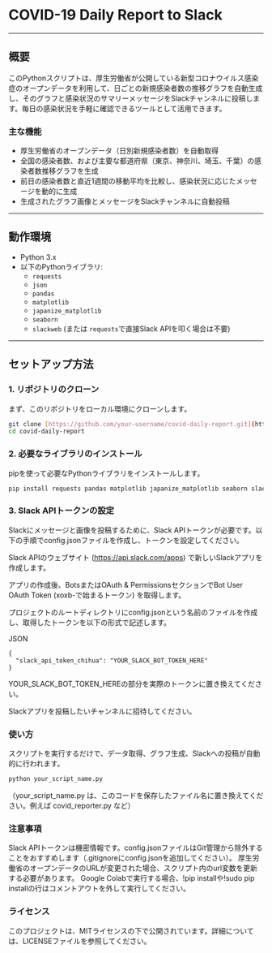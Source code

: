# COVID-19 Daily Report to Slack

---

## 概要

このPythonスクリプトは、厚生労働省が公開している新型コロナウイルス感染症のオープンデータを利用して、日ごとの新規感染者数の推移グラフを自動生成し、そのグラフと感染状況のサマリーメッセージをSlackチャンネルに投稿します。毎日の感染状況を手軽に確認できるツールとして活用できます。

### 主な機能

- 厚生労働省のオープンデータ（日別新規感染者数）を自動取得
- 全国の感染者数、および主要な都道府県（東京、神奈川、埼玉、千葉）の感染者数推移グラフを生成
- 前日の感染者数と直近1週間の移動平均を比較し、感染状況に応じたメッセージを動的に生成
- 生成されたグラフ画像とメッセージをSlackチャンネルに自動投稿

---

## 動作環境

- Python 3.x
- 以下のPythonライブラリ:
    - `requests`
    - `json`
    - `pandas`
    - `matplotlib`
    - `japanize_matplotlib`
    - `seaborn`
    - `slackweb` (または `requests`で直接Slack APIを叩く場合は不要)

---

## セットアップ方法

### 1. リポジトリのクローン

まず、このリポジトリをローカル環境にクローンします。

```bash
git clone [https://github.com/your-username/covid-daily-report.git](https://github.com/your-username/covid-daily-report.git)
cd covid-daily-report
```

### 2. 必要なライブラリのインストール
pipを使って必要なPythonライブラリをインストールします。

```bash
pip install requests pandas matplotlib japanize_matplotlib seaborn slackweb
```

### 3. Slack APIトークンの設定
Slackにメッセージと画像を投稿するために、Slack APIトークンが必要です。以下の手順でconfig.jsonファイルを作成し、トークンを設定してください。

Slack APIのウェブサイト (https://api.slack.com/apps) で新しいSlackアプリを作成します。

アプリの作成後、BotsまたはOAuth & PermissionsセクションでBot User OAuth Token (xoxb-で始まるトークン) を取得します。

プロジェクトのルートディレクトリにconfig.jsonという名前のファイルを作成し、取得したトークンを以下の形式で記述します。

JSON
```
{
  "slack_api_token_chihua": "YOUR_SLACK_BOT_TOKEN_HERE"
}
```

YOUR_SLACK_BOT_TOKEN_HEREの部分を実際のトークンに置き換えてください。

Slackアプリを投稿したいチャンネルに招待してください。

### 使い方
スクリプトを実行するだけで、データ取得、グラフ生成、Slackへの投稿が自動的に行われます。

```bash
python your_script_name.py
```
（your_script_name.py は、このコードを保存したファイル名に置き換えてください。例えば covid_reporter.py など）

### 注意事項
Slack APIトークンは機密情報です。config.jsonファイルはGit管理から除外することをおすすめします（.gitignoreにconfig.jsonを追加してください）。
厚生労働省のオープンデータのURLが変更された場合、スクリプト内のurl変数を更新する必要があります。
Google Colabで実行する場合、!pip installや!sudo pip installの行はコメントアウトを外して実行してください。

### ライセンス
このプロジェクトは、MITライセンスの下で公開されています。詳細については、LICENSEファイルを参照してください。

